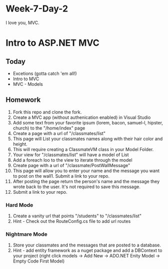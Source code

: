 # Week-7-Day-2
I love you, MVC.

# Intro to ASP.NET MVC


## Today

* Excetions (gotta catch 'em all!) 
* Intro to MVC
* MVC - Models

## Homework

1. Fork this repo and clone the fork. 
2. Create a MVC app (without authenication enabled) in Visual Studio
1. Add some text from your favorite ipsum (lorem, bacon, samuel-l, hipster, church) to the "/home/index" page
1. Create a page with a url of "/classmates/list"
  1. This page will List your classmates names along with their hair color and height.
  2. This will require creating a ClassmateVM class in your Model Folder.
  3. Your view for "/classmates/list" will have a model of List<ClassmateVM>
  4. Add a foreach loo to the view to iterate through the model
5. Create page with a url of "/classmate/PostWallMessage"
  6. This page will allow you to enter your name and the message you want to post on the wall1. Submit a link to your repo.
  7. After posting the page return the person's name and the message they wrote back to the user. It's not required to save this message.
1. Submit a link to your repo.

### Hard Mode

1. Create a vanity url that points "/students" to "/classmates/list"
  2. Hint - Check out the RouteConfig.cs file to add url routes

### Nightmare Mode

1. Store your classmates and the messages that are posted to a database.
  2. Hint - add entity framework as a nuget package and add a DBContext to your project (right click models -> Add New -> ADO.NET Enity Model -> Empty Code First Model)
